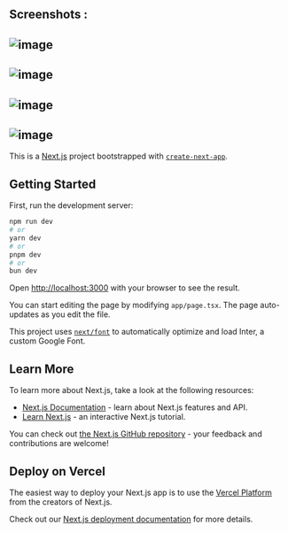 ## Screenshots :
![image](https://github.com/HL-Abdallah/softway-medical-frontend/assets/68193549/fa707db5-3e56-40cf-a295-3871563ff074)
---
![image](https://github.com/HL-Abdallah/softway-medical-frontend/assets/68193549/3e3457e4-9974-4206-91f7-dcf76ce811cc)
---
![image](https://github.com/HL-Abdallah/softway-medical-frontend/assets/68193549/4a9d7a3c-9f4d-405d-86ac-779cbb1140bc)
---
![image](https://github.com/HL-Abdallah/softway-medical-frontend/assets/68193549/6d2106d7-a286-496f-9c9c-98949bb0355b)
---
This is a [Next.js](https://nextjs.org/) project bootstrapped with [`create-next-app`](https://github.com/vercel/next.js/tree/canary/packages/create-next-app).

## Getting Started

First, run the development server:

```bash
npm run dev
# or
yarn dev
# or
pnpm dev
# or
bun dev
```

Open [http://localhost:3000](http://localhost:3000) with your browser to see the result.

You can start editing the page by modifying `app/page.tsx`. The page auto-updates as you edit the file.

This project uses [`next/font`](https://nextjs.org/docs/basic-features/font-optimization) to automatically optimize and load Inter, a custom Google Font.

## Learn More

To learn more about Next.js, take a look at the following resources:

- [Next.js Documentation](https://nextjs.org/docs) - learn about Next.js features and API.
- [Learn Next.js](https://nextjs.org/learn) - an interactive Next.js tutorial.

You can check out [the Next.js GitHub repository](https://github.com/vercel/next.js/) - your feedback and contributions are welcome!

## Deploy on Vercel

The easiest way to deploy your Next.js app is to use the [Vercel Platform](https://vercel.com/new?utm_medium=default-template&filter=next.js&utm_source=create-next-app&utm_campaign=create-next-app-readme) from the creators of Next.js.

Check out our [Next.js deployment documentation](https://nextjs.org/docs/deployment) for more details.
